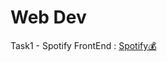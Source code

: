 # Web Dev

Task1 - Spotify FrontEnd : <a href="https://abhigyanbafna.github.io/spotify/" target="_blank">Spotify💰</a>
